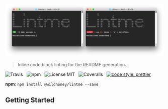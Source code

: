 <img src="media/screenshot.png" alt="Lintme" />

> Inline code block linting for the README generation.

![Travis](http://img.shields.io/travis/Wildhoney/Lintme.svg?style=for-the-badge)
&nbsp;
![npm](http://img.shields.io/npm/v/lintme.svg?style=for-the-badge)
&nbsp;
![License MIT](http://img.shields.io/badge/license-mit-lightgrey.svg?style=for-the-badge)
&nbsp;
![Coveralls](https://img.shields.io/coveralls/Wildhoney/Lintme.svg?style=for-the-badge)
&nbsp;
[![code style: prettier](https://img.shields.io/badge/code_style-prettier-ff69b4.svg?style=for-the-badge)](https://github.com/prettier/prettier)

**npm**: `npm install @wildhoney/lintme --save`

## Getting Started
